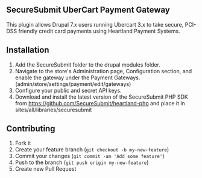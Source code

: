 ## SecureSubmit UberCart Payment Gateway

This plugin allows Drupal 7.x users running Ubercart 3.x to take secure, PCI-DSS friendly credit card payments using Heartland Payment Systems.

## Installation
1. Add the SecureSubmit folder to the drupal modules folder.
2. Navigate to the store's Administration page, Configuration section, and enable the gateway under the Payment Gateways. (admin/store/settings/payment/edit/gateways)
3. Configure your public and secret API keys.
4. Download and install the latest version of the SecureSubmit PHP SDK from https://github.com/SecureSubmit/heartland-php and place it in sites/all/libraries/securesubmit

## Contributing

1. Fork it
2. Create your feature branch (`git checkout -b my-new-feature`)
3. Commit your changes (`git commit -am 'Add some feature'`)
4. Push to the branch (`git push origin my-new-feature`)
5. Create new Pull Request
